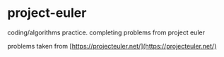 # project-euler
coding/algorithms practice. completing problems from project euler

problems taken from [https://projecteuler.net/](https://projecteuler.net/)
